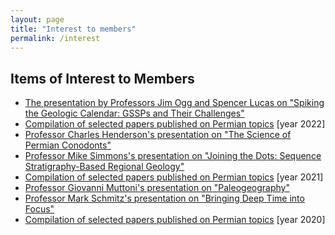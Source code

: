 ```yaml
---
layout: page
title: "Interest to members"
permalink: /interest
---
```

## Items of Interest to Members
* [The presentation by Professors Jim Ogg and Spencer Lucas on "Spiking the Geologic Calendar: GSSPs and Their Challenges"](http://stratigraphy.org/subcommission-permian/Interests/Charles)
* [Compilation of selected papers published on Permian topics](http://stratigraphy.org/subcommission-permian/Interests/2022) [year 2022]
* [Professor Charles Henderson's presentation on "The Science of Permian Conodonts"](http://stratigraphy.org/subcommission-permian/Interests/Charles)
* [Professor Mike Simmons's presentation on "Joining the Dots: Sequence Stratigraphy-Based Regional Geology"](http://stratigraphy.org/subcommission-permian/Interests/Simmons)
* [Compilation of selected papers published on Permian topics](http://stratigraphy.org/subcommission-permian/Interests/2021) [year 2021]
* [Professor Giovanni Muttoni's presentation on "Paleogeography"](http://stratigraphy.org/subcommission-permian/Interests/Giovanni)
* [Professor Mark Schmitz's presentation on "Bringing Deep Time into Focus"](http://stratigraphy.org/subcommission-permian/Interests/Mark)
* [Compilation of selected papers published on Permian topics](http://stratigraphy.org/subcommission-permian/Interests/2020) [year 2020]

